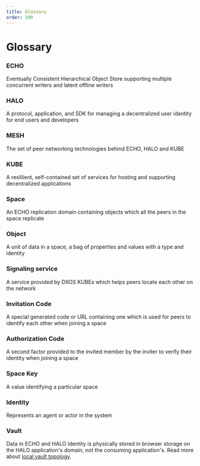 ```yaml
---
title: Glossary
order: 100
---
```

# Glossary

### ECHO 
Eventually Consistent Hierarchical Object Store supporting multiple concurrent writers and latent offline writers

### HALO
A protocol, application, and SDK for managing a decentralized user identity for end users and developers

### MESH
The set of peer networking technologies behind ECHO, HALO and KUBE

### KUBE
A reslilient, self-contained set of services for hosting and supporting decentralized applications

### Space
An ECHO replication domain containing objects which all the peers in the space replicate

### Object
A unit of data in a space, a bag of properties and values with a type and identity

### Signaling service
A service provided by DXOS KUBEs which helps peers locate each other on the network

### Invitation Code
A special generated code or URL containing one which is used for peers to identify each other when joining a space

### Authorization Code
A second factor provided to the invited member by the inviter to verify their identity when joining a space

### Space Key
A value identifying a particular space

### Identity
Represents an agent or actor in the system

### Vault
Data in ECHO and HALO identity is physically stored in browser storage on the HALO application's domain, not the consuming application's. Read more about [local vault topology](./#local-vault-topology).